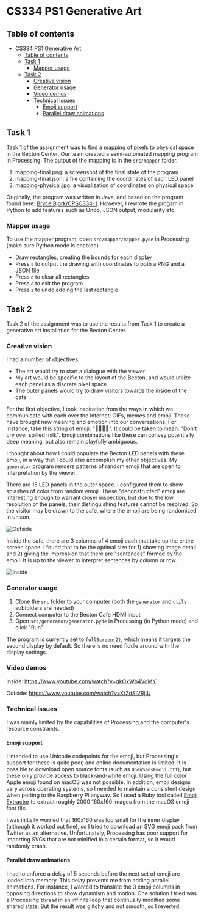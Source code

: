 # CS334 PS1 Generative Art

## Table of contents

- [CS334 PS1 Generative Art](#cs334-ps1-generative-art)
  - [Table of contents](#table-of-contents)
  - [Task 1](#task-1)
    - [Mapper usage](#mapper-usage)
  - [Task 2](#task-2)
    - [Creative vision](#creative-vision)
    - [Generator usage](#generator-usage)
    - [Video demos](#video-demos)
    - [Technical issues](#technical-issues)
      - [Emoji support](#emoji-support)
      - [Parallel draw animations](#parallel-draw-animations)

## Task 1

Task 1 of the assignment was to find a mapping of pixels to physical space in the Becton Center. Our team created a semi-automated mapping program in Processing. The output of the mapping is in the `src/mapper` folder.

1. mapping-final.png: a screenshot of the final state of the program
2. mapping-final.json: a file containing the coordinates of each LED panel
3. mapping-physical.jpg: a visualization of coordinates on physical space

Originally, the program was written in Java, and based on the program found here: [Bryce Bjork/CPSC334-1](https://github.com/brycedbjork/mapping-display). However, I rewrote the progam in Python to add features such as Undo, JSON output, modularity etc.

### Mapper usage

To use the mapper program, open `src/mapper/mapper.pyde` in Processing (make sure Python mode is enabled).

- Draw rectangles, creating the bounds for each display
- Press `s` to output the drawing with coordinates to both a PNG and a JSON file
- Press `d` to clear all rectangles
- Press `e` to exit the program
- Press `z` to undo adding the last rectangle

## Task 2

Task 2 of the assignment was to use the results from Task 1 to create a generative art installation for the Becton Center.

### Creative vision

I had a number of objectives:

- The art would try to start a dialogue with the viewer
- My art would be specific to the layout of the Becton, and would utilize each panel as a discrete pixel space
- The outer panels would try to draw visitors towards the inside of the cafe

For the first objective, I took inspiration from the ways in which we communicate with each over the Internet: GIFs, memes and emoji. These have brought new meaning and emotion into our conversations. For instance, take this string of emoji: "🚫😢🍼💦". It could be taken to mean: "Don't cry over spilled milk". Emoji combinations like these can convey potentially deep meaning, but also remain playfully ambiguous.

I thought about how I could populate the Becton LED panels with these emoji, in a way that I could also accomplish my other objectives. My `generator` program renders patterns of random emoji that are open to interpretation by the viewer.

There are 15 LED panels in the outer space. I configured them to show splashes of color from random emoji. These "deconstructed" emoji are interesting enough to warrant closer inspection, but due to the low resolution of the panels, their distinguishing features cannot be resolved. So the visitor may be drawn to the cafe, where the emoji are being randomized in unison.

![Outside](./docs/outside.png)

Inside the cafe, there are 3 columns of 4 emoji each that take up the entire screen space. I found that to be the optimal size for 1) showing image detail and 2) giving the impression that there are "sentences" formed by the emoji. It is up to the viewer to interpret sentences by column or row.

![Inside](./docs/inside.png)

### Generator usage

1. Clone the `src` folder to your computer (both the `generator` and `utils` subfolders are needed)
2. Connect computer to the Becton Cafe HDMI input
3. Open `src/generator/generator.pyde` in Processing (in Python mode) and click "Run"

The program is currently set to `fullScreen(2)`, which means it targets the second display by default. So there is no need fiddle around with the display settings.

### Video demos

Inside: <https://www.youtube.com/watch?v=qkOxWb4VdMY>

Outside: <https://www.youtube.com/watch?v=XrZdSIVRjIU>

### Technical issues

I was mainly limited by the capabilities of Processing and the computer's resource constraints.

#### Emoji support

I intended to use Unicode codepoints for the emoji, but Processing's support for these is quite poor, and online documentation is limited. It is possible to download open source fonts (such as `OpenSansEmoji.ttf`), but these only provide access to black-and-white emoji. Using the full color Apple emoji found on macOS was not possible. In addition, emoji designs vary across operating systems, so I needed to maintain a consistent design when porting to the Raspberry Pi anyway. So I used a Ruby tool called [Emoji Extractor](https://github.com/tmm1/emoji-extractor) to extract roughly 2000 160x160 images from the macOS emoji font file.

I was initially worried that 160x160 was too small for the inner display (although it worked out fine), so I tried to download an SVG emoji pack from Twitter as an alternative. Unfortunately, Processing has poor support for importing SVGs that are not minified in a certain format, so it would randomly crash.

#### Parallel draw animations

I had to enforce a delay of 5 seconds before the next set of emoji are loaded into memory. This delay prevents me from adding parallel animations. For instance, I wanted to translate the 3 emoji columns in opposing directions to show dynamism and motion. One solution I tried was a Processing `thread` in an infinite loop that continually modified some shared state. But the result was glitchy and not smooth, so I reverted.
